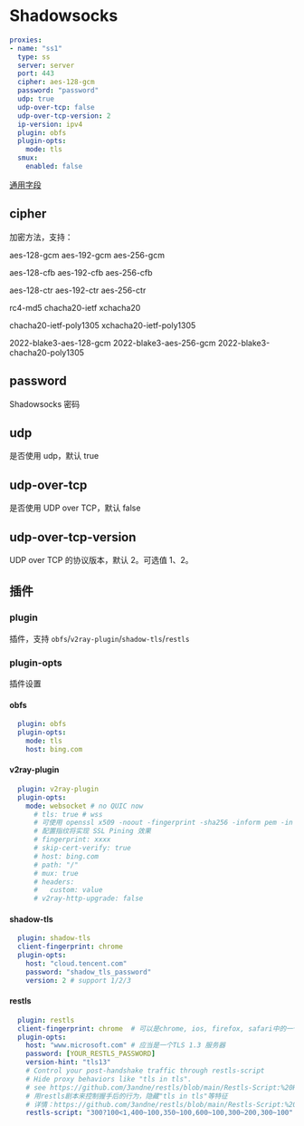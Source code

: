 # Shadowsocks

```{.yaml linenums="1"}
proxies:
- name: "ss1"
  type: ss
  server: server
  port: 443
  cipher: aes-128-gcm
  password: "password"
  udp: true
  udp-over-tcp: false
  udp-over-tcp-version: 2
  ip-version: ipv4
  plugin: obfs
  plugin-opts:
    mode: tls
  smux:
    enabled: false
```

[通用字段](./index.md)

## cipher

加密方法，支持：

aes-128-gcm aes-192-gcm aes-256-gcm

aes-128-cfb aes-192-cfb aes-256-cfb

aes-128-ctr aes-192-ctr aes-256-ctr

rc4-md5 chacha20-ietf xchacha20

chacha20-ietf-poly1305 xchacha20-ietf-poly1305

2022-blake3-aes-128-gcm 2022-blake3-aes-256-gcm 2022-blake3-chacha20-poly1305

## password

Shadowsocks 密码

## udp

是否使用 udp，默认 true

## udp-over-tcp

是否使用 UDP over TCP，默认 false

## udp-over-tcp-version

UDP over TCP 的协议版本，默认 2。可选值 1、2。

## 插件

### plugin

插件，支持 `obfs`/`v2ray-plugin`/`shadow-tls`/`restls`

### plugin-opts

插件设置

#### obfs

```{.yaml linenums="1"}
  plugin: obfs
  plugin-opts:
    mode: tls
    host: bing.com
```

#### v2ray-plugin

```{.yaml linenums="1"}
  plugin: v2ray-plugin
  plugin-opts:
    mode: websocket # no QUIC now
      # tls: true # wss
      # 可使用 openssl x509 -noout -fingerprint -sha256 -inform pem -in yourcert.pem 获取
      # 配置指纹将实现 SSL Pining 效果
      # fingerprint: xxxx
      # skip-cert-verify: true
      # host: bing.com
      # path: "/"
      # mux: true
      # headers:
      #   custom: value
      # v2ray-http-upgrade: false
```

#### shadow-tls

```{.yaml linenums="1"}
  plugin: shadow-tls
  client-fingerprint: chrome
  plugin-opts:
    host: "cloud.tencent.com"
    password: "shadow_tls_password"
    version: 2 # support 1/2/3
```

#### restls

```{.yaml linenums="1"}
  plugin: restls
  client-fingerprint: chrome  # 可以是chrome, ios, firefox, safari中的一个
  plugin-opts:
    host: "www.microsoft.com" # 应当是一个TLS 1.3 服务器
    password: [YOUR_RESTLS_PASSWORD]
    version-hint: "tls13"
    # Control your post-handshake traffic through restls-script
    # Hide proxy behaviors like "tls in tls". 
    # see https://github.com/3andne/restls/blob/main/Restls-Script:%20Hide%20Your%20Proxy%20Traffic%20Behavior.md
    # 用restls剧本来控制握手后的行为，隐藏"tls in tls"等特征
    # 详情：https://github.com/3andne/restls/blob/main/Restls-Script:%20%E9%9A%90%E8%97%8F%E4%BD%A0%E7%9A%84%E4%BB%A3%E7%90%86%E8%A1%8C%E4%B8%BA.md
    restls-script: "300?100<1,400~100,350~100,600~100,300~200,300~100"
```
